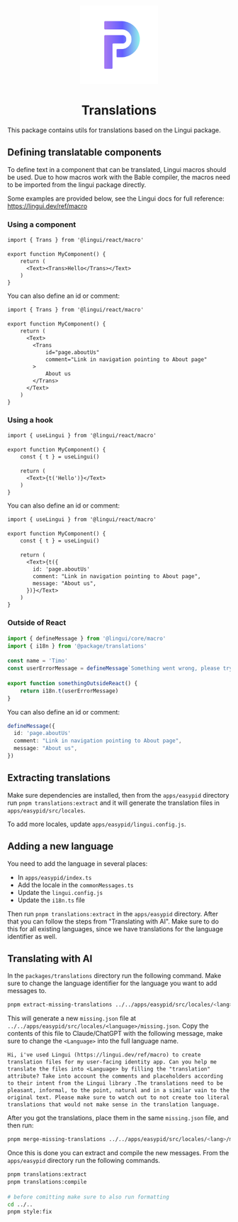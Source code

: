 <div align="center">
   <img src="../../assets/icon.png" alt="Paradym Logo" height="176px" />
</div>

<h1 align="center"><b>Translations</b></h1>

This package contains utils for translations based on the Lingui package.

## Defining translatable components

To define text in a component that can be translated, Lingui macros should be used. Due to how macros work with the Bable compiler, the macros need to be imported from the lingui package directly.

Some examples are provided below, see the Lingui docs for full reference: https://lingui.dev/ref/macro

### Using a component

```tsx
import { Trans } from '@lingui/react/macro'

export function MyComponent() {
    return (
      <Text><Trans>Hello</Trans></Text>
    )
}
```

You can also define an id or comment:

```tsx
import { Trans } from '@lingui/react/macro'

export function MyComponent() {
    return (
      <Text>
        <Trans 
            id="page.aboutUs"
            comment="Link in navigation pointing to About page"
        >
            About us
        </Trans>
      </Text>
    )
}
```


### Using a hook

```tsx
import { useLingui } from '@lingui/react/macro'

export function MyComponent() {
    const { t } = useLingui()

    return (
      <Text>{t('Hello')}</Text>
    )
}
```

You can also define an id or comment:

```tsx
import { useLingui } from '@lingui/react/macro'

export function MyComponent() {
    const { t } = useLingui()

    return (
      <Text>{t({
        id: 'page.aboutUs'
        comment: "Link in navigation pointing to About page",
        message: "About us",
      })}</Text>
    )
}
```

### Outside of React

```ts
import { defineMessage } from '@lingui/core/macro'
import { i18n } from '@package/translations'

const name = 'Timo'
const userErrorMessage = defineMessage`Something went wrong, please try again ${name}`

export function somethingOutsideReact() {
    return i18n.t(userErrorMessage)
}
```

You can also define an id or comment:

```ts
defineMessage({
  id: 'page.aboutUs'
  comment: "Link in navigation pointing to About page",
  message: "About us",
})
```

## Extracting translations

Make sure dependencies are installed, then from the `apps/easypid` directory run `pnpm translations:extract` and it will generate the translation files in `apps/easypid/src/locales`.

To add more locales, update `apps/easypid/lingui.config.js`.

## Adding a new language

You need to add the language in several places:
- In `apps/easypid/index.ts`
- Add the locale in the `commonMessages.ts`
- Update the `lingui.config.js`
- Update the `i18n.ts` file

Then run `pnpm translations:extract` in the `apps/easypid` directory. After that you can follow the steps from "Translating with AI". Make sure to do this for all existing languages, since we have translations for the language identifier as well.

## Translating with AI

In the `packages/translations` directory run the following command. Make sure to change the language identifier for the language you want to add messages to.

```sh
pnpm extract-missing-translations ../../apps/easypid/src/locales/<lang>/messages.json
```

This will generate a new `missing.json` file at `../../apps/easypid/src/locales/<language>/missing.json`. Copy the contents of this file to Claude/ChatGPT with the following message, make sure to change the `<Language>` into the full language name.

```
Hi, i've used Lingui (https://lingui.dev/ref/macro) to create translation files for my user-facing identity app. Can you help me translate the files into <Language> by filling the "translation" attribute? Take into account the comments and placeholders according to their intent from the Lingui library .The translations need to be pleasant, informal, to the point, natural and in a similar vain to the original text. Please make sure to watch out to not create too literal translations that would not make sense in the translation language.
```

After you got the translations, place them in the same `missing.json` file, and then run:

```sh
pnpm merge-missing-translations ../../apps/easypid/src/locales/<lang>/messages.json
```

Once this is done you can extract and compile the new messages. From the `apps/easypid` directory run the following commands.

```sh
pnpm translations:extract
pnpm translations:compile

# before comitting make sure to also run formatting
cd ../..
pnpm style:fix
```

